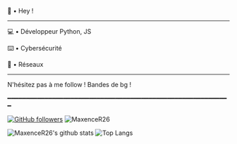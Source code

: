 🌴 • Hey !

---

💻 • Développeur Python, JS

⌨️ • Cybersécurité

📱 • Réseaux

---

N'hésitez pas à me follow !
Bandes de bg !

							
							
━━━━━━━━━━━━━━━━━━━━━━━━━━━━━━━━━━━━━━━━━━━━━━━━━━━━━━━━━━━━

[![GitHub followers](https://img.shields.io/github/followers/MaxenceR26?label=Follow&color=blueviolet&style=flat-square&logo=GitHub)](https://github.com/MaxenceR26/?tab=follow)
![MaxenceR26](https://komarev.com/ghpvc/?username=MaxenceR26&color=blueviolet&style=flat-square)

![MaxenceR26's github stats](https://github-readme-stats.vercel.app/api?username=MaxenceR26&show_icons=true&hide_border=true&theme=radical&cache_seconds=1800&include_all_commits=true&count_private=true&line_height=24px)
![Top Langs](https://github-readme-stats.vercel.app/api/top-langs/?username=MaxenceR26&layout=compact&theme=transparent&cache_seconds=1800&langs_count=1000&hide_border=true)
